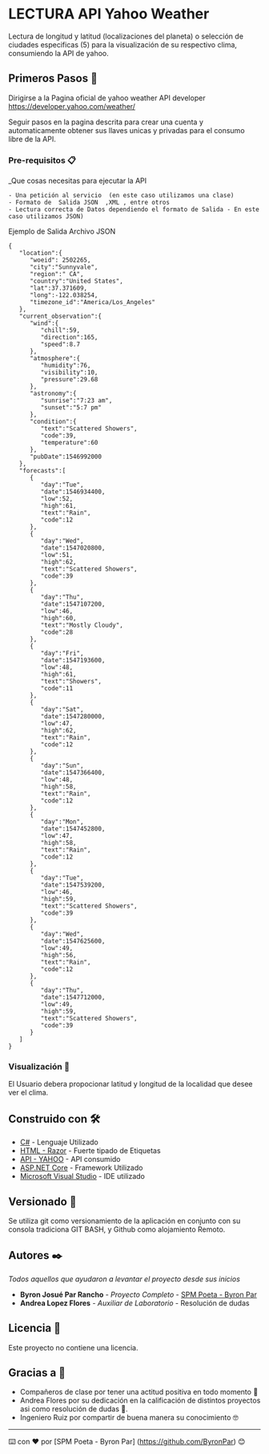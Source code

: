 # LECTURA API Yahoo Weather

Lectura de longitud y latitud (localizaciones del planeta) o selección de ciudades especificas (5) para la visualización de su respectivo clima, consumiendo la API de yahoo. 

## Primeros Pasos 🚀

Dirigirse a la Pagina oficial de yahoo weather API developer https://developer.yahoo.com/weather/

Seguir pasos en la pagina descrita para crear una cuenta y automaticamente obtener sus llaves unicas y privadas para el consumo libre de la API.


### Pre-requisitos 📋

_Que cosas necesitas para ejecutar la API

```
- Una petición al servicio  (en este caso utilizamos una clase)
- Formato de  Salida JSON  ,XML , entre otros
- Lectura correcta de Datos dependiendo el formato de Salida - En este caso utilizamos JSON)
```
Ejemplo de Salida Archivo JSON

```
{
   "location":{
      "woeid": 2502265,
      "city":"Sunnyvale",
      "region":" CA",
      "country":"United States",
      "lat":37.371609,
      "long":-122.038254,
      "timezone_id":"America/Los_Angeles"
   },
   "current_observation":{
      "wind":{
         "chill":59,
         "direction":165,
         "speed":8.7
      },
      "atmosphere":{
         "humidity":76,
         "visibility":10,
         "pressure":29.68
      },
      "astronomy":{
         "sunrise":"7:23 am",
         "sunset":"5:7 pm"
      },
      "condition":{
         "text":"Scattered Showers",
         "code":39,
         "temperature":60
      },
      "pubDate":1546992000
   },
   "forecasts":[
      {
         "day":"Tue",
         "date":1546934400,
         "low":52,
         "high":61,
         "text":"Rain",
         "code":12
      },
      {
         "day":"Wed",
         "date":1547020800,
         "low":51,
         "high":62,
         "text":"Scattered Showers",
         "code":39
      },
      {
         "day":"Thu",
         "date":1547107200,
         "low":46,
         "high":60,
         "text":"Mostly Cloudy",
         "code":28
      },
      {
         "day":"Fri",
         "date":1547193600,
         "low":48,
         "high":61,
         "text":"Showers",
         "code":11
      },
      {
         "day":"Sat",
         "date":1547280000,
         "low":47,
         "high":62,
         "text":"Rain",
         "code":12
      },
      {
         "day":"Sun",
         "date":1547366400,
         "low":48,
         "high":58,
         "text":"Rain",
         "code":12
      },
      {
         "day":"Mon",
         "date":1547452800,
         "low":47,
         "high":58,
         "text":"Rain",
         "code":12
      },
      {
         "day":"Tue",
         "date":1547539200,
         "low":46,
         "high":59,
         "text":"Scattered Showers",
         "code":39
      },
      {
         "day":"Wed",
         "date":1547625600,
         "low":49,
         "high":56,
         "text":"Rain",
         "code":12
      },
      {
         "day":"Thu",
         "date":1547712000,
         "low":49,
         "high":59,
         "text":"Scattered Showers",
         "code":39
      }
   ]
}
```

### Visualización 🔧

El Usuario debera propocionar latitud y longitud de la localidad que desee ver el clima.





## Construido con 🛠️



* [C#](https://docs.microsoft.com/en-us/dotnet/csharp/) - Lenguaje Utilizado
* [HTML - Razor](https://docs.microsoft.com/en-us/aspnet/core/mvc/views/razor?view=aspnetcore-3.1) - Fuerte tipado de Etiquetas
* [API - YAHOO](https://developer.yahoo.com/weather/documentation.html) - API consumido
* [ASP.NET Core](https://docs.microsoft.com/en-us/aspnet/core/?view=aspnetcore-3.1) - Framework Utilizado
* [Microsoft Visual Studio](https://visualstudio.microsoft.com/es/vs/) - IDE utilizado


## Versionado 📌

Se utiliza git como versionamiento de la aplicación en conjunto con su consola tradiciona GIT BASH, y Github como alojamiento Remoto.

## Autores ✒️

_Todos aquellos que ayudaron a levantar el proyecto desde sus inicios_

* **Byron Josué Par Rancho** - *Proyecto Completo* - [SPM Poeta - Byron Par](https://github.com/ByronPar)
* **Andrea Lopez Flores** - *Auxiliar de Laboratorio* - Resolución de dudas

## Licencia 📄

Este proyecto no contiene una licencia.

## Gracias a 🎁

* Compañeros de clase por tener una actitud positiva en todo momento  📢
* Andrea Flores por su dedicación en la calificación de distintos proyectos asi como resolución de dudas 🍺. 
* Ingeniero Ruiz por compartir de buena manera su conocimiento 🤓



---
⌨️ con ❤️ por [SPM Poeta - Byron Par] (https://github.com/ByronPar) 😊
